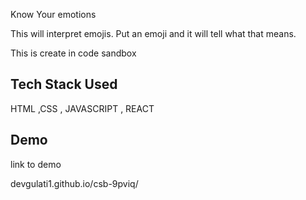 Know Your emotions

This will interpret emojis. Put an emoji and it will tell what that means.

This is create in code sandbox  

## Tech Stack Used 
HTML ,CSS , JAVASCRIPT , REACT
## Demo

 link to demo

devgulati1.github.io/csb-9pviq/
